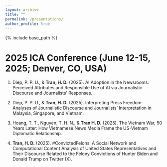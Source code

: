 ```yaml
---
layout: archive
title: ""
permalink: /presentations/
author_profile: true
---
```

{% include base_path %}

2025 ICA Conference (June 12-15, 2025; Denver, CO, USA)
=====

1. Diep, P. P. U., & **Tran, H. D.** (2025). AI Adoption in the Newsrooms: Perceived Attributes and Responsible Use of AI via Journalistic Discourse and Journalists’ Responses.

2. Diep, P. P. U., & **Tran, H. D.** (2025). Interpreting Press Freedom: Analyses of Journalistic Discourse and Journalists’ Interpretation in Malaysia, Singapore, and Vietnam.

3. Hoang, T. T., Nguyen, T. H. N., & **Tran H. D.** (2025). The Vietnam War, 50 Years Later: How Vietnamese News Media Frame the US-Vietnam Diplomatic Relationship.

4. **Tran, H. D.** (2025). #ConvictedFelons: A Social Network and Computational Content Analysis of United States Representatives and Their Discourse Related to the Felony Convictions of Hunter Biden and Donald Trump on Twitter (X).
